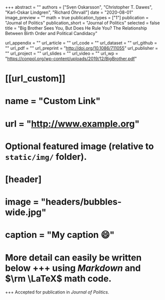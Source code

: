 +++
abstract = ""
authors = ["Sven Oskarsson", "Christopher T. Dawes", "Karl-Oskar Lindgren", "Richard Öhrvall"]
date = "2020-08-01"
image_preview = ""
math = true
publication_types = ["1"]
publication = "Journal of Politics"
publication_short = "Journal of Politics"
selected = false
title = "Big Brother Sees You, But Does He Rule You? The Relationship Between Birth Order and Political Candidacy"

url_appendix = ""
url_article = ""
url_code = ""
url_dataset = ""
url_github = ""
url_pdf = ""
url_preprint = "http://doi.org/10.1086/711055"
url_publisher  = ""
url_project = ""
url_slides = ""
url_video = ""
url_wp = "https://conpol.org/wp-content/uploads/2019/12/BigBrother.pdf"

# [[url_custom]]
# name = "Custom Link"
# url = "http://www.example.org"

# Optional featured image (relative to `static/img/` folder).
# [header]
# image = "headers/bubbles-wide.jpg"
# caption = "My caption :smile:"


# More detail can easily be written below +++ using *Markdown* and $\rm \LaTeX$ math code.
+++
Accepted for publication in *Journal of Politics*.
